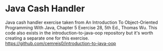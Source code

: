 # Java Cash Handler
Java cash handler exercise taken from An Introduction To Object-Oriented Programming With Java, Chapter 5 Exercise 28, 5th Ed., Thomas Wu.
This code also exists in the introduction-to-java-oop repository but it's worth creating a separate one for this exercise.
https://github.com/cemreis0/introduction-to-java-oop
